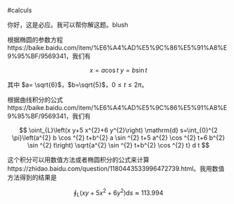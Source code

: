 #calculs 

你好，这是必应。我可以帮你解这题。blush

根据椭圆的参数方程https://baike.baidu.com/item/%E6%A4%AD%E5%9C%86%E5%91%A8%E9%95%BF/9569341，我们有

$$
x=a\cos t\
y=b\sin t
$$

其中 $a= \sqrt{6}$，$b=\sqrt{5}$，$0 \leq t \leq 2\pi$。

根据曲线积分的公式https://baike.baidu.com/item/%E6%A4%AD%E5%9C%86%E5%91%A8%E9%95%BF/9569341，我们有

$$
\oint_{L}\left(x y+5 x^{2}+6 y^{2}\right) \mathrm{d} s=\int_{0}^{2 \pi}\left(a^{2} b \cos ^{2} t+b^{2} a \sin ^{2} t+5 a^{2} \cos ^{2} t+6 b^{2} \sin ^{2} t\right) \sqrt{a^{2} \sin ^{2} t+b^{2} \cos ^{2} t} d t
$$

这个积分可以用数值方法或者椭圆积分的公式来计算https://zhidao.baidu.com/question/1180443533996472739.html。我用数值方法得到的结果是

$$
\oint_{L}\left(x y+5 x^{2}+6 y^{2}\right) \mathrm{d} s \approx 113.994
$$
